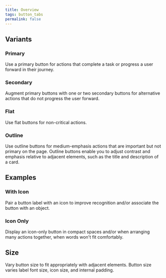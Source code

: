 ```yaml
---
title: Overview
tags: button_tabs
permalink: false
---
```


## Variants

### Primary

Use a primary button for actions that complete a task or progress a user forward in their journey.

<esds-example-code-pair source='
    <esds-button
        href="https://www.eightshapes.com/"}
        text="Button Text"
        size="medium"
        variant="primary">
    </esds-button>
'></esds-example-code-pair>

### Secondary

Augment primary buttons with one or two secondary buttons for alternative actions that do not progress the user forward.

<esds-example-code-pair source='<esds-button
                href="https://www.eightshapes.com/"}
                text="Button Text"
                size="medium"
                variant="secondary"
              ></esds-button>'> </esds-example-code-pair>

### Flat

Use flat buttons for non-critical actions.

<esds-example-code-pair source='<esds-button
                href="https://www.eightshapes.com/"}
                text="Button Text"
                size="medium"
                variant="flat"
              ></esds-button>'> </esds-example-code-pair>

### Outline

Use outline buttons for medium-emphasis actions that are important but not primary on the page. Outline buttons enable you to adjust contrast and emphasis relative to adjacent elements, such as the title and description of a card.

<esds-example-code-pair source='<esds-button
                href="https://www.eightshapes.com/"}
                text="Button Text"
                size="medium"
                variant="outline"
              ></esds-button>'> </esds-example-code-pair>

## Examples

### With Icon

Pair a button label with an icon to improve recognition and/or associate the button with an object.

<esds-example-code-pair source='<esds-button
                href="https://www.eightshapes.com/"}
                text="Button Text"
                size="medium"
                variant="primary"
                icon="EsdsIconPlus"
              ></esds-button>'> </esds-example-code-pair>

### Icon Only

Display an icon-only button in compact spaces and/or when arranging many actions together, when words won't fit comfortably.

<esds-example-code-pair source='<esds-button
                href="https://www.eightshapes.com/"}
                size="medium"
                variant="primary"
                icon="EsdsIconPlus"
              ></esds-button>'> </esds-example-code-pair>

## Size

Vary button size to fit appropriately with adjacent elements. Button size varies label font size, icon size, and internal padding.

<esds-example-code-pair source='
              <esds-button
                href="https://www.eightshapes.com/"}
                text="Button Text"
                size="small"
                variant="primary"
              ></esds-button>
              <esds-button
                href="https://www.eightshapes.com/"}
                text="Button Text"
                size="medium"
                variant="primary"
              ></esds-button>
              <esds-button
                href="https://www.eightshapes.com/"}
                text="Button Text"
                size="large"
                variant="primary"
              ></esds-button>
              <br />
              <esds-button
                href="https://www.eightshapes.com/"}
                text="Button Text"
                size="small"
                variant="secondary"
              ></esds-button>
              <esds-button
                href="https://www.eightshapes.com/"}
                text="Button Text"
                size="medium"
                variant="secondary"
              ></esds-button><esds-button
                href="https://www.eightshapes.com/"}
                text="Button Text"
                size="large"
                variant="secondary"
              ></esds-button>
              <br />
              <esds-button
                href="https://www.eightshapes.com/"}
                text="Button Text"
                size="small"
                variant="flat"
              ></esds-button><esds-button
                href="https://www.eightshapes.com/"}
                text="Button Text"
                size="medium"
                variant="flat"
              ></esds-button><esds-button
                href="https://www.eightshapes.com/"}
                text="Button Text"
                size="large"
                variant="flat"
              ></esds-button>'> </esds-example-code-pair>

